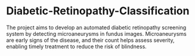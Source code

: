 # Diabetic-Retinopathy-Classification
The project aims to develop an automated diabetic retinopathy screening system by detecting microaneurysms in fundus images. Microaneurysms are early signs of the disease, and their count helps assess severity, enabling timely treatment to reduce the risk of blindness.
